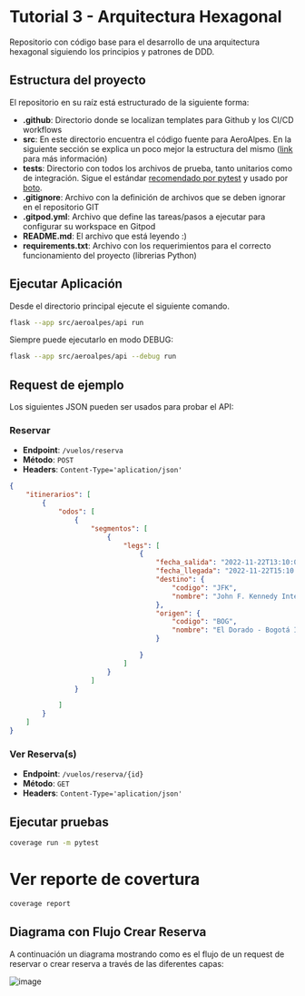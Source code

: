 # Tutorial 3 - Arquitectura Hexagonal

Repositorio con código base para el desarrollo de una arquitectura hexagonal siguiendo los principios y patrones de DDD.


## Estructura del proyecto

El repositorio en su raíz está estructurado de la siguiente forma:

- **.github**: Directorio donde se localizan templates para Github y los CI/CD workflows 
- **src**: En este directorio encuentra el código fuente para AeroAlpes. En la siguiente sección se explica un poco mejor la estructura del mismo ([link](https://blog.ionelmc.ro/2014/05/25/python-packaging/#the-structure%3E) para más información)
- **tests**: Directorio con todos los archivos de prueba, tanto unitarios como de integración. Sigue el estándar [recomendado por pytest](https://docs.pytest.org/en/7.1.x/explanation/goodpractices.html) y usado por [boto](https://github.com/boto/boto).
- **.gitignore**: Archivo con la definición de archivos que se deben ignorar en el repositorio GIT
- **.gitpod.yml**: Archivo que define las tareas/pasos a ejecutar para configurar su workspace en Gitpod
- **README.md**: El archivo que está leyendo :)
- **requirements.txt**: Archivo con los requerimientos para el correcto funcionamiento del proyecto (librerias Python)


## Ejecutar Aplicación

Desde el directorio principal ejecute el siguiente comando.

```bash
flask --app src/aeroalpes/api run
```

Siempre puede ejecutarlo en modo DEBUG:

```bash
flask --app src/aeroalpes/api --debug run
```


## Request de ejemplo

Los siguientes JSON pueden ser usados para probar el API:

### Reservar

- **Endpoint**: `/vuelos/reserva`
- **Método**: `POST`
- **Headers**: `Content-Type='aplication/json'`

```json
{
    "itinerarios": [
        {
            "odos": [
                {
                    "segmentos": [
                        {
                            "legs": [
                                {
                                    "fecha_salida": "2022-11-22T13:10:00Z",
                                    "fecha_llegada": "2022-11-22T15:10:00Z",
                                    "destino": {
                                        "codigo": "JFK",
                                        "nombre": "John F. Kennedy International Airport"
                                    },
                                    "origen": {
                                        "codigo": "BOG",
                                        "nombre": "El Dorado - Bogotá International Airport (BOG)"
                                    }

                                }
                            ]
                        }
                    ]
                }

            ]
        }
    ]
}
```

### Ver Reserva(s)

- **Endpoint**: `/vuelos/reserva/{id}`
- **Método**: `GET`
- **Headers**: `Content-Type='aplication/json'`

## Ejecutar pruebas

```bash
coverage run -m pytest
```

# Ver reporte de covertura
```bash
coverage report
```
## Diagrama con Flujo Crear Reserva
A continuación un diagrama mostrando como es el flujo de un request de reservar o crear reserva  a través de las diferentes capas:

![image](https://github.com/user-attachments/assets/70b93bd8-b799-4f96-8a0f-708341d91187)
